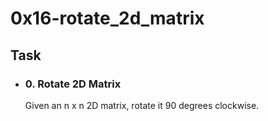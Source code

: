 # 0x16-rotate_2d_matrix

## Task

- ### 0. Rotate 2D Matrix
  Given an n x n 2D matrix, rotate it 90 degrees clockwise.
